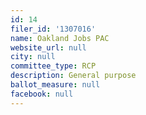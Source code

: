 ```yaml
---
id: 14
filer_id: '1307016'
name: Oakland Jobs PAC
website_url: null
city: null
committee_type: RCP
description: General purpose
ballot_measure: null
facebook: null
---
```

